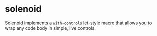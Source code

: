 # solenoid

Solenoid implements a `with-controls` let-style macro that allows you to wrap any code body in simple, live controls.
